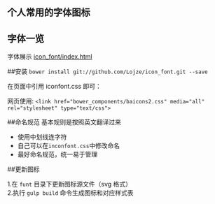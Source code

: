 ## 个人常用的字体图标

## 字体一览
字体展示 [icon_font/index.html](http://lojze.github.io/icon_font/)

##安装
`bower install git://github.com/Lojze/icon_font.git --save`

在页面中引用 iconfont.css 即可：

网页使用: `<link href="bower_components/baicons2.css" media="all" rel="stylesheet" type="text/css">`

##命名规范
基本规则是按照英文翻译过来
*  使用中划线连字符
*  自己可以在`inconfont.css`中修改命名
*  最好命名规范，统一易于管理

##更新图标

1.在 `funt` 目录下更新图标源文件（svg 格式）  
2.执行 `gulp build` 命令生成图标和对应样式表
